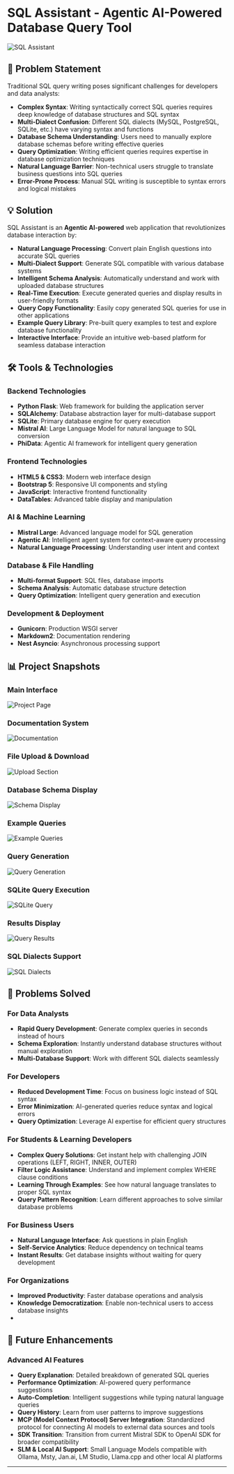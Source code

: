 # SQL Assistant - Agentic AI-Powered Database Query Tool

![SQL Assistant](Snapshots/1.SQL_Assistant%20_Project_Page.png)

## 🎯 Problem Statement

Traditional SQL query writing poses significant challenges for developers and data analysts:

- **Complex Syntax**: Writing syntactically correct SQL queries requires deep knowledge of database structures and SQL syntax
- **Multi-Dialect Confusion**: Different SQL dialects (MySQL, PostgreSQL, SQLite, etc.) have varying syntax and functions
- **Database Schema Understanding**: Users need to manually explore database schemas before writing effective queries
- **Query Optimization**: Writing efficient queries requires expertise in database optimization techniques
- **Natural Language Barrier**: Non-technical users struggle to translate business questions into SQL queries
- **Error-Prone Process**: Manual SQL writing is susceptible to syntax errors and logical mistakes

## 💡 Solution

SQL Assistant is an **Agentic AI-powered** web application that revolutionizes database interaction by:

- **Natural Language Processing**: Convert plain English questions into accurate SQL queries
- **Multi-Dialect Support**: Generate SQL compatible with various database systems
- **Intelligent Schema Analysis**: Automatically understand and work with uploaded database structures
- **Real-Time Execution**: Execute generated queries and display results in user-friendly formats
- **Query Copy Functionality**: Easily copy generated SQL queries for use in other applications
- **Example Query Library**: Pre-built query examples to test and explore database functionality
- **Interactive Interface**: Provide an intuitive web-based platform for seamless database interaction

## 🛠️ Tools & Technologies

### **Backend Technologies**
- **Python Flask**: Web framework for building the application server
- **SQLAlchemy**: Database abstraction layer for multi-database support
- **SQLite**: Primary database engine for query execution
- **Mistral AI**: Large Language Model for natural language to SQL conversion
- **PhiData**: Agentic AI framework for intelligent query generation

### **Frontend Technologies**
- **HTML5 & CSS3**: Modern web interface design
- **Bootstrap 5**: Responsive UI components and styling
- **JavaScript**: Interactive frontend functionality
- **DataTables**: Advanced table display and manipulation

### **AI & Machine Learning**
- **Mistral Large**: Advanced language model for SQL generation
- **Agentic AI**: Intelligent agent system for context-aware query processing
- **Natural Language Processing**: Understanding user intent and context

### **Database & File Handling**
- **Multi-format Support**: SQL files, database imports
- **Schema Analysis**: Automatic database structure detection
- **Query Optimization**: Intelligent query generation and execution

### **Development & Deployment**
- **Gunicorn**: Production WSGI server
- **Markdown2**: Documentation rendering
- **Nest Asyncio**: Asynchronous processing support

## 📊 Project Snapshots

### Main Interface
![Project Page](Snapshots/1.SQL_Assistant%20_Project_Page.png)

### Documentation System
![Documentation](Snapshots/2.Documentation.png)

### File Upload & Download
![Upload Section](Snapshots/3.Download_&_Upload_Section.png)

### Database Schema Display
![Schema Display](Snapshots/4.Uploaded_File_Schema_&_Sample_Display.png)

### Example Queries
![Example Queries](Snapshots/5.Example_Queries_To_It_Out.png)

### Query Generation
![Query Generation](Snapshots/6.Sql_Query_Generation_And_Execution.png)

### SQLite Query Execution
![SQLite Query](Snapshots/7.Generated_&_Executed_SqlLite_Query.png)

### Results Display
![Query Results](Snapshots/8.Query_Result_With_Data_Table.png)

### SQL Dialects Support
![SQL Dialects](Snapshots/9.Sql_Dialects.png)

## 🎯 Problems Solved

### **For Data Analysts**
- **Rapid Query Development**: Generate complex queries in seconds instead of hours
- **Schema Exploration**: Instantly understand database structures without manual exploration
- **Multi-Database Support**: Work with different SQL dialects seamlessly

### **For Developers**
- **Reduced Development Time**: Focus on business logic instead of SQL syntax
- **Error Minimization**: AI-generated queries reduce syntax and logical errors
- **Query Optimization**: Leverage AI expertise for efficient query structures

### **For Students & Learning Developers**
- **Complex Query Solutions**: Get instant help with challenging JOIN operations (LEFT, RIGHT, INNER, OUTER)
- **Filter Logic Assistance**: Understand and implement complex WHERE clause conditions
- **Learning Through Examples**: See how natural language translates to proper SQL syntax
- **Query Pattern Recognition**: Learn different approaches to solve similar database problems

### **For Business Users**
- **Natural Language Interface**: Ask questions in plain English
- **Self-Service Analytics**: Reduce dependency on technical teams
- **Instant Results**: Get database insights without waiting for query development

### **For Organizations**
- **Improved Productivity**: Faster database operations and analysis
- **Knowledge Democratization**: Enable non-technical users to access database insights
- 

## 🚀 Future Enhancements

### **Advanced AI Features**
- **Query Explanation**: Detailed breakdown of generated SQL queries
- **Performance Optimization**: AI-powered query performance suggestions
- **Auto-Completion**: Intelligent suggestions while typing natural language queries
- **Query History**: Learn from user patterns to improve suggestions
- **MCP (Model Context Protocol) Server Integration**: Standardized protocol for connecting AI models to external data sources and tools
- **SDK Transition**: Transition from current Mistral SDK to OpenAI SDK for broader compatibility
- **SLM & Local AI Support**: Small Language Models compatible with Ollama, Msty, Jan.ai, LM Studio, Llama.cpp and other local AI platforms

---


